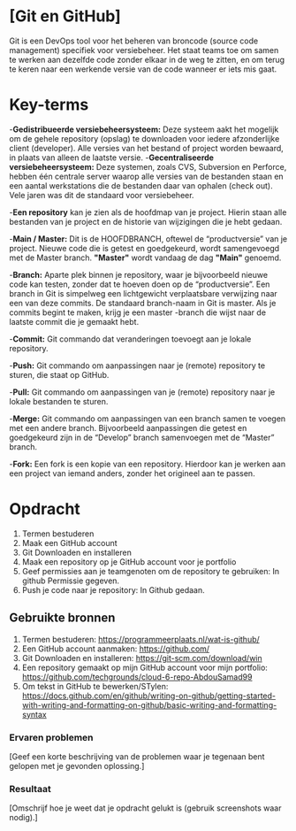# [Git en GitHub]
Git is een DevOps tool voor het beheren van broncode (source code management) specifiek voor versiebeheer.
Het staat teams toe om samen te werken aan dezelfde code zonder elkaar in de weg te zitten,
en om terug te keren naar een werkende versie van de code wanneer er iets mis gaat.

# Key-terms
-**Gedistribueerde versiebeheersysteem:**
Deze systeem aakt het mogelijk om de gehele repository (opslag) te downloaden voor iedere afzonderlijke client (developer).
Alle versies van het bestand of project worden bewaard, in plaats van alleen de laatste versie.
-**Gecentraliseerde versiebeheersysteem:**
Deze systemen, zoals CVS, Subversion en Perforce, hebben één centrale server waarop alle versies van de bestanden staan
en een aantal werkstations die de bestanden daar van ophalen (check out). Vele jaren was dit de standaard voor versiebeheer.

-**Een repository** kan je zien als de hoofdmap van je project. Hierin staan alle bestanden van je project en de historie van wijzigingen die je hebt gedaan.

-**Main / Master:** Dit is de HOOFDBRANCH, oftewel de “productversie” van je project. Nieuwe code die is getest en goedgekeurd, wordt samengevoegd met de Master branch.
**"Master"** wordt vandaag de dag **"Main"** genoemd.

-**Branch:** Aparte plek binnen je repository, waar je bijvoorbeeld nieuwe code kan testen, zonder dat te hoeven doen op de “productversie”.
Een branch in Git is simpelweg een lichtgewicht verplaatsbare verwijzing naar een van deze commits. De standaard branch-naam in Git is master.
Als je commits begint te maken, krijg je een master -branch die wijst naar de laatste commit die je gemaakt hebt.

-**Commit:** Git commando dat veranderingen toevoegt aan je lokale repository.

-**Push:** Git commando om aanpassingen naar je (remote) repository te sturen, die staat op GitHub.

-**Pull:** Git commando om aanpassingen van je (remote) repository naar je lokale bestanden te sturen.

-**Merge:** Git commando om aanpassingen van een branch samen te voegen met een andere branch.
Bijvoorbeeld aanpassingen die getest en goedgekeurd zijn in de “Develop” branch samenvoegen met de “Master” branch.

-**Fork:** Een fork is een kopie van een repository. Hierdoor kan je werken aan een project van iemand anders, zonder het origineel aan te passen.


# Opdracht
1. Termen bestuderen
3. Maak een GitHub account
4. Git Downloaden en installeren
5. Maak een repository op je GitHub account voor je portfolio
6. Geef permissies aan je teamgenoten om de repository te gebruiken: In github Permissie gegeven.
7. Push je code naar je repository: In Github gedaan.

## Gebruikte bronnen
1. Termen bestuderen: https://programmeerplaats.nl/wat-is-github/
1. Een GitHub account aanmaken: https://github.com/
2. Git Downloaden en installeren: https://git-scm.com/download/win
3. Een repository gemaakt op mijn GitHub account voor mijn portfolio: https://github.com/techgrounds/cloud-6-repo-AbdouSamad99
4. Om tekst in GitHub te bewerken/STylen: https://docs.github.com/en/github/writing-on-github/getting-started-with-writing-and-formatting-on-github/basic-writing-and-formatting-syntax


### Ervaren problemen
[Geef een korte beschrijving van de problemen waar je tegenaan bent gelopen met je gevonden oplossing.]

### Resultaat
[Omschrijf hoe je weet dat je opdracht gelukt is (gebruik screenshots waar nodig).]
